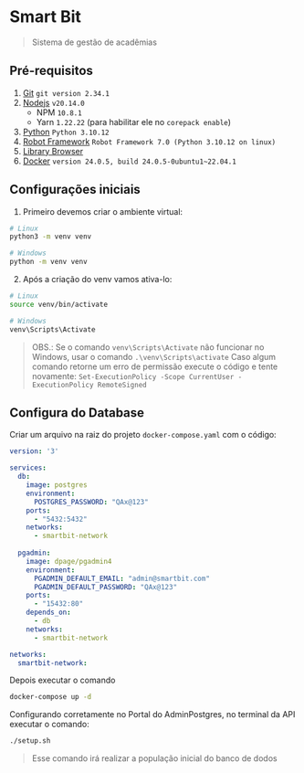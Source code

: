 # Smart Bit

> Sistema de gestão de acadêmias 

## Pré-requisitos

1. [Git](https://git-scm.com/) `git version 2.34.1`
2. [Nodejs](https://nodejs.org/en/) `v20.14.0`
   *    NPM `10.8.1`
   *    Yarn `1.22.22` (para habilitar ele no `corepack enable`)
3. [Python](https://www.python.org/) `Python 3.10.12`
4. [Robot Framework](https://robotframework.org/) `Robot Framework 7.0 (Python 3.10.12 on linux)`
5. [Library Browser](https://github.com/MarketSquare/robotframework-browser)
6. [Docker](https://www.docker.com/) `version 24.0.5, build 24.0.5-0ubuntu1~22.04.1`

## Configurações iniciais

1. Primeiro devemos criar o ambiente virtual:

```bash
# Linux
python3 -m venv venv

# Windows
python -m venv venv  
```

2. Após a criação do venv vamos ativa-lo:

```bash
# Linux
source venv/bin/activate

# Windows
venv\Scripts\Activate
```

> OBS.: Se o comando `venv\Scripts\Activate` não funcionar no Windows, usar o comando `.\venv\Scripts\activate` Caso algum comando retorne um erro de permissão execute o código e tente novamente: `Set-ExecutionPolicy -Scope CurrentUser -ExecutionPolicy RemoteSigned`

## Configura do Database 

Criar um arquivo na raiz do projeto `docker-compose.yaml` com o código:

```yaml
version: '3'

services:
  db:
    image: postgres
    environment:
      POSTGRES_PASSWORD: "QAx@123"
    ports:
      - "5432:5432"
    networks:
      - smartbit-network
      
  pgadmin:
    image: dpage/pgadmin4
    environment:
      PGADMIN_DEFAULT_EMAIL: "admin@smartbit.com"
      PGADMIN_DEFAULT_PASSWORD: "QAx@123"
    ports:
      - "15432:80"
    depends_on:
      - db
    networks:
      - smartbit-network

networks: 
  smartbit-network:
```

Depois executar o comando

```bash
docker-compose up -d
```

Configurando corretamente no Portal do AdminPostgres, no terminal da API executar o comando:

```bash
./setup.sh
```

> Esse comando irá realizar a população inicial do banco de dodos